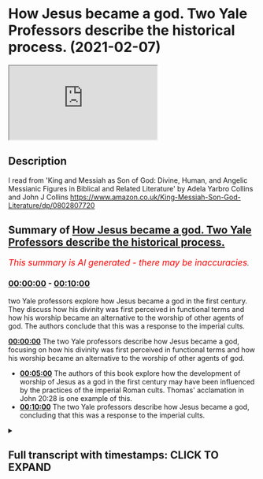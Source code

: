 # How Jesus became a god. Two Yale Professors describe the historical process. (2021-02-07)

<iframe loading='lazy' src='https://www.youtube.com/embed/EyFB37JK-m0'></iframe>

## Description

I read from 'King and Messiah as Son of God: Divine, Human, and Angelic Messianic Figures in Biblical and Related Literature' by Adela Yarbro Collins and John J Collins https://www.amazon.co.uk/King-Messiah-Son-God-Literature/dp/0802807720

## Summary of [How Jesus became a god. Two Yale Professors describe the historical process.](https://www.youtube.com/watch?v=EyFB37JK-m0)


*<span style="color:red; font-size:125%">This summary is AI generated - there may be inaccuracies</span>. [](/)*

### [00:00:00](https://www.youtube.com/watch?v=EyFB37JK-m0&t=0) - [00:10:00](https://www.youtube.com/watch?v=EyFB37JK-m0&t=600)

 two Yale professors explore how Jesus became a god in the first century. They discuss how his divinity was first perceived in functional terms and how his worship became an alternative to the worship of other agents of god. The authors conclude that this was a response to the imperial cults.

**[00:00:00](https://www.youtube.com/watch?v=EyFB37JK-m0&t=0)** The two Yale professors describe how Jesus became a god, focusing on how his divinity was first perceived in functional terms and how his worship became an alternative to the worship of other agents of god.
* **[00:05:00](https://www.youtube.com/watch?v=EyFB37JK-m0&t=300)** The authors of this book explore how the development of worship of Jesus as a god in the first century may have been influenced by the practices of the imperial Roman cults. Thomas' acclamation in John 20:28 is one example of this.
* **[00:10:00](https://www.youtube.com/watch?v=EyFB37JK-m0&t=600)** The two Yale professors describe how Jesus became a god, concluding that this was a response to the imperial cults.

<details><summary><h2>Full transcript with timestamps: CLICK TO EXPAND</h2></summary>

[0:00:01](https://youtu.be/EyFB37JK-m0?t=1) i've always found it interesting to 
consider historically how jesus became a god .  
[0:00:07](https://youtu.be/EyFB37JK-m0?t=7) and this particularly interesting work 
by two yale professors "king and messiah as    
[0:00:15](https://youtu.be/EyFB37JK-m0?t=15) son of god divine human and angelic messianic 
figures in biblical and related literature"   
[0:00:22](https://youtu.be/EyFB37JK-m0?t=22) this is an academic book written by scholars 
obviously for scholars and students of the new    
[0:00:28](https://youtu.be/EyFB37JK-m0?t=28) testament but these two yale professors  
describe the historical process by which    
[0:00:36](https://youtu.be/EyFB37JK-m0?t=36) jesus became a god . i just wanted to read 
a couple of paragraphs from a chapter i'll    
[0:00:43](https://youtu.be/EyFB37JK-m0?t=43) just read the text it is an academic language and 
then i'll make some interpretive comments on it    
[0:00:49](https://youtu.be/EyFB37JK-m0?t=49) and try and unpack what they are saying so bear 
with me as i read the text and then hopefully    
[0:00:54](https://youtu.be/EyFB37JK-m0?t=54) i'll make it clearer what i think they're getting 
at . i'm reading from a page 174 and the     
[0:01:02](https://youtu.be/EyFB37JK-m0?t=62) subheading here is the issue of worship : one of 
the key questions they say in the debate about the    
[0:01:08](https://youtu.be/EyFB37JK-m0?t=68) divinity of jesus has been whether he is worshiped 
in a way that principle agents of god are not .  
[0:01:18](https://youtu.be/EyFB37JK-m0?t=78) it is difficult to distinguish ancient 
texts and practices expressing political   
[0:01:23](https://youtu.be/EyFB37JK-m0?t=83) submission and respect on the one hand 
from practices that we will call religious    
[0:01:29](https://youtu.be/EyFB37JK-m0?t=89) which express worship and devotion on the other 
if jesus was seen as taking over god's functions    
[0:01:37](https://youtu.be/EyFB37JK-m0?t=97) as king , warrior and judge at the 
End (with a capital "E") as god's agent    
[0:01:44](https://youtu.be/EyFB37JK-m0?t=104) his divinity may have been perceived 
primarily in functional terms at first    
[0:01:50](https://youtu.be/EyFB37JK-m0?t=110) but the idea of a heavenly messiah opens the door 
to speculation and rhetoric about pre-existence .  
[0:01:57](https://youtu.be/EyFB37JK-m0?t=117) the notion of pre-existence intensifies the divine 
status of the heavenly messiah , similarly the    
[0:02:04](https://youtu.be/EyFB37JK-m0?t=124) honorific recognition as god's son is intensified 
in language about a virginal conception .  
[0:02:13](https://youtu.be/EyFB37JK-m0?t=133) the cultural environment must also be taken 
into account . in the hellenistic ruler cults and    
[0:02:21](https://youtu.be/EyFB37JK-m0?t=141) especially in the imperial cults men who were once 
human beings were honored and worshipped as gods .  
[0:02:30](https://youtu.be/EyFB37JK-m0?t=150) some were even worshipped as gods during their 
earthly lifetimes . the messiah of israel was    
[0:02:35](https://youtu.be/EyFB37JK-m0?t=155) conceived at first primarily as a king of his own 
nation first of all and then of the whole world .  
[0:02:45](https://youtu.be/EyFB37JK-m0?t=165) the understanding of jesus that emerged after his 
resurrection involved his kingship over israel and    
[0:02:52](https://youtu.be/EyFB37JK-m0?t=172) over the entire world . given the practices of 
imperial cults , it is not surprising that jesus    
[0:02:59](https://youtu.be/EyFB37JK-m0?t=179) was viewed as a god and that worship of him became 
an alternative to the worship of the emperor .  
[0:03:08](https://youtu.be/EyFB37JK-m0?t=188) end quote . so that's quite a tightly packed 
academic bit of analysis there . going back to    
[0:03:15](https://youtu.be/EyFB37JK-m0?t=195) the first paragraph one of the key questions 
about the divinity of jesus has been whether he    
[0:03:20](https://youtu.be/EyFB37JK-m0?t=200) is worshiped in a way that principle agents of 
god are not , so in other words is there something    
[0:03:26](https://youtu.be/EyFB37JK-m0?t=206) special about the divinity of the worship of 
jesus that is unique and quite different from    
[0:03:33](https://youtu.be/EyFB37JK-m0?t=213) the way that other agents of god were worshiped 
in a secondary sense not in the worship    
[0:03:38](https://youtu.be/EyFB37JK-m0?t=218) given to the one true god . and you talk about the 
difficulty of distinguishing in ancient texts    
[0:03:44](https://youtu.be/EyFB37JK-m0?t=224) and their practices . the differences between 
the political submission and respect    
[0:03:51](https://youtu.be/EyFB37JK-m0?t=231) on the one hand that's given to say a ruler and 
on the other what we would call now religious  
[0:03:59](https://youtu.be/EyFB37JK-m0?t=239) worship . now there's a footnote here and this is 
where it goes into the greek : the use of the verb    
[0:04:06](https://youtu.be/EyFB37JK-m0?t=246) proskunéō in the book of revelation 
with god and the lamb as objects (proskunéō  
[0:04:14](https://youtu.be/EyFB37JK-m0?t=254) is sometimes translated as worship so in the book 
of revelation god and the lamb meaning jesus are    
[0:04:21](https://youtu.be/EyFB37JK-m0?t=261) objects of worship) and then the same word is 
used with the community in philadelphia    
[0:04:28](https://youtu.be/EyFB37JK-m0?t=268) also as the object of proskunéō in chapter 
three verse nine , is a case in point they say .  
[0:04:37](https://youtu.be/EyFB37JK-m0?t=277) so the verb proskunéō 
(to worship) can have a political meaning    
[0:04:44](https://youtu.be/EyFB37JK-m0?t=284) even to the community in philadelphia and 
revelation 3 9 as well as be used in a more    
[0:04:50](https://youtu.be/EyFB37JK-m0?t=290) religious sense of worship . so then they 
talk about how jesus was first the king of    
[0:04:59](https://youtu.be/EyFB37JK-m0?t=299) israel this is after the ascension of jesus 
and then how his kingship was extended globally    
[0:05:07](https://youtu.be/EyFB37JK-m0?t=307) later on , but what i find particularly interesting 
in this paragraph is the penultimate paragraph , it    
[0:05:12](https://youtu.be/EyFB37JK-m0?t=312) says : the cultural environment must also be taken 
into account when we discuss the issue of worship    
[0:05:18](https://youtu.be/EyFB37JK-m0?t=318) was jesus worshipped as god . and 
they talk about the hellenistic ruler cults  
[0:05:24](https://youtu.be/EyFB37JK-m0?t=324) these are the the ruler cults in the greater 
roman world particularly the imperial cards to    
[0:05:29](https://youtu.be/EyFB37JK-m0?t=329) do with the roman emperor himself where men 
(emperors) who were once human beings were honored    
[0:05:36](https://youtu.be/EyFB37JK-m0?t=336) subsequently and worshipped as god . sometimes at 
their death the senate would in an honorific    
[0:05:43](https://youtu.be/EyFB37JK-m0?t=343) way say that they are now divine . but some were 
worshipped as gods even during their own lifetimes    
[0:05:50](https://youtu.be/EyFB37JK-m0?t=350) and they say : the messiah of israel jesus was 
conceived at first primarily as a king of his own    
[0:05:56](https://youtu.be/EyFB37JK-m0?t=356) nation israel and then of the whole world . and they 
say that : the understanding of jesus that emerged    
[0:06:03](https://youtu.be/EyFB37JK-m0?t=363) in the church after his resurrection ascension 
given the practices of the imperial roman cults .  
[0:06:12](https://youtu.be/EyFB37JK-m0?t=372) it's not surprising that as the gospel 
spread outside of israel into the great    
[0:06:18](https://youtu.be/EyFB37JK-m0?t=378) roman world mainly through the preaching of 
paul of course and the hellenistic christians    
[0:06:23](https://youtu.be/EyFB37JK-m0?t=383) not surprising that jesus also came 
to be viewed as a god and that worship was given    
[0:06:28](https://youtu.be/EyFB37JK-m0?t=388) to him as an alternative to the worship of the 
emperor . so this is how they say it's    
[0:06:37](https://youtu.be/EyFB37JK-m0?t=397) important that we look at the historical and 
cultural environment in the development of the    
[0:06:41](https://youtu.be/EyFB37JK-m0?t=401) worship of jesus as a god in the first century .
there's a fascinating little footnote here in  
[0:06:48](https://youtu.be/EyFB37JK-m0?t=408) the next chapter . chapter eight when the 
authors of this book are talking about how    
[0:06:56](https://youtu.be/EyFB37JK-m0?t=416) to translate the third clause of john 
1 1. this is john's gospel chapter one verse one .  
[0:07:02](https://youtu.be/EyFB37JK-m0?t=422) and the word was god in the beginning was the 
word and the word was with god and the word was    
[0:07:07](https://youtu.be/EyFB37JK-m0?t=427) god is the traditional christian translation .
they say john 1 1 may be translated either  
[0:07:14](https://youtu.be/EyFB37JK-m0?t=434) the word was god or the word was a god the 
word was a god . and then the footnote here   
[0:07:23](https://youtu.be/EyFB37JK-m0?t=443) talks about someone B.A. Mastin considers it 
overwhelmingly probable that john 1 1 describes    
[0:07:32](https://youtu.be/EyFB37JK-m0?t=452) the pre-existent logos as god in a particular work .
this conclusion though (they say) however is based  
[0:07:40](https://youtu.be/EyFB37JK-m0?t=460) on his view that thomas's acclamation in john 20 
28 . you remember where thomas acclaims jesus    
[0:07:48](https://youtu.be/EyFB37JK-m0?t=468) my lord and my god yeah an extraordinary statement .
so they say that : thomas's acclimation in 20 28    
[0:07:57](https://youtu.be/EyFB37JK-m0?t=477) is the one verse in the new testament which 
does unquestionably describe christ as god    
[0:08:02](https://youtu.be/EyFB37JK-m0?t=482) but they criticize this view . this view fails to 
recognize however that the phrase dominus edeus    
[0:08:10](https://youtu.be/EyFB37JK-m0?t=490) and presumably its greek equivalent is an 
honorific exclamation used for example by    
[0:08:17](https://youtu.be/EyFB37JK-m0?t=497) those who wish to flatter domitian ( domitian is 
the roman emperor) . so what are they saying here  
[0:08:23](https://youtu.be/EyFB37JK-m0?t=503) that they're saying : my lord and my god they're 
saying that john at the end of the first century    
[0:08:28](https://youtu.be/EyFB37JK-m0?t=508) is calling has thomas a claim to jesus my 
lord and my god which in latin is dominus deus .  
[0:08:37](https://youtu.be/EyFB37JK-m0?t=517) this is an honorific acclamation known to being 
used by those at that time in the end of the    
[0:08:44](https://youtu.be/EyFB37JK-m0?t=524) first century who wish to flatter domitian . 
domitian was a roman emperor of course . so what  
[0:08:49](https://youtu.be/EyFB37JK-m0?t=529) john is doing , he's saying no jesus is the lord 
and god not the roman emperor . so but of course the    
[0:08:58](https://youtu.be/EyFB37JK-m0?t=538) roman emperor wasn't really the absolute one high 
god of the universe he wasn't yahweh he wasn't    
[0:09:05](https://youtu.be/EyFB37JK-m0?t=545) the original . no one thought that he was zeus in 
an absolute sense . it was an honorific title . it  
[0:09:12](https://youtu.be/EyFB37JK-m0?t=552) was given to flatter him (the flash of the roman 
emperor) oh you're so marvelous you are the king    
[0:09:16](https://youtu.be/EyFB37JK-m0?t=556) you are the lord and god but they 
didn't really think that he was zeus or yahweh .  
[0:09:23](https://youtu.be/EyFB37JK-m0?t=563) in the same way on the lips of thomas , thomas 
is saying in effect : no jesus is dominus edeus    
[0:09:32](https://youtu.be/EyFB37JK-m0?t=572) not the roman emperor . so in a similar way we 
shouldn't take these words in the strongest    
[0:09:38](https://youtu.be/EyFB37JK-m0?t=578) sense of actually asserting that jesus is yahweh 
no that's not quite what's going on here .  
[0:09:44](https://youtu.be/EyFB37JK-m0?t=584) it's the greek gospel equivalent or 
the title that was known to be used to flatter  
[0:09:51](https://youtu.be/EyFB37JK-m0?t=591) the roman emperor and that's what the gospel 
writer is using that term to make his own point .  
[0:09:57](https://youtu.be/EyFB37JK-m0?t=597) that kind of makes sense . so i think these 
two writers i'll just perhaps say a bit    
[0:10:04](https://youtu.be/EyFB37JK-m0?t=604) more about them one is Adela Yarbro Collins professor 
of new testament criticism interpretation at yale    
[0:10:10](https://youtu.be/EyFB37JK-m0?t=610) university . the other is John J. Collins professor 
of old testament criticism interpretation at yale    
[0:10:16](https://youtu.be/EyFB37JK-m0?t=616) university . i get the impression they are a 
married couple have an extraordinary marriage    
[0:10:19](https://youtu.be/EyFB37JK-m0?t=619) one is professor in the new testament . the other is a  
professor in the old testament both at yale . they    
[0:10:24](https://youtu.be/EyFB37JK-m0?t=624) both co-authored this . so the chapters to do 
with the old testament written by one person    
[0:10:28](https://youtu.be/EyFB37JK-m0?t=628) and the new testament by the other person
in the marriage so to speak .  
[0:10:35](https://youtu.be/EyFB37JK-m0?t=635) but these are world-class experts and they 
clearly see the issue of worship    
[0:10:42](https://youtu.be/EyFB37JK-m0?t=642) we need to take into the cultural environment 
take that into account when we understand    
[0:10:49](https://youtu.be/EyFB37JK-m0?t=649) why gentile christians ultimately came to 
worship jesus as god as a counterpoint    
[0:10:56](https://youtu.be/EyFB37JK-m0?t=656) as a way of saying no we don't we're not going to 
worship the emperor we're going to worship jesus .  
[0:11:01](https://youtu.be/EyFB37JK-m0?t=661) you know he is our king but of course this is 
a later development it's not something that    
[0:11:06](https://youtu.be/EyFB37JK-m0?t=666) we find in the earliest jesus tradition . the 
evidence suggests that wasn't present at all .  
[0:11:13](https://youtu.be/EyFB37JK-m0?t=673) so as they say in the last sentence 
given : the practice of the imperial    
[0:11:17](https://youtu.be/EyFB37JK-m0?t=677) cults (the roman imperial cults) it's not 
surprising that jesus was viewed as a god    
[0:11:22](https://youtu.be/EyFB37JK-m0?t=682) and that worship of him became an alternative to 
the worship of the roman emperor . so that's their    
[0:11:30](https://youtu.be/EyFB37JK-m0?t=690) insight . i think that's quite an astute comment 
and yeah what do you think . till next time  

</details>

